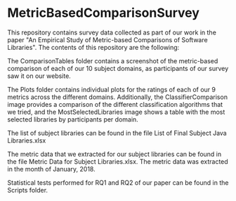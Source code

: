 # MetricBasedComparisonSurvey

This repository contains survey data collected as part of our work in the paper "An Empirical Study of Metric-based Comparisons of Software Libraries". The contents of this repository are the following:

The ComparisonTables folder contains a screenshot of the metric-based comparison of each of our 10 subject domains, as participants of our survey saw it on our website.

The Plots folder contains individual plots for the ratings of each of our 9 metrics across the different domains. Additionally, the ClassifierComparison image provides a comparison of the different classification algorithms that we tried, and the MostSelectedLibraries image shows a table with the most selected libraries by participants per domain.

The list of subject libraries can be found in the file List of Final Subject Java Libraries.xlsx

The metric data that we extracted for our subject libraries can be found in the file Metric Data for Subject Libraries.xlsx. The metric data was extracted in the month of January, 2018.

Statistical tests performed for RQ1 and RQ2 of our paper can be found in the Scripts folder.

